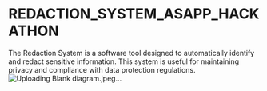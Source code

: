 # REDACTION_SYSTEM_ASAPP_HACKATHON
The Redaction System is a software tool designed to automatically identify and redact sensitive information. This system is useful for maintaining privacy and compliance with data protection regulations.
![Uploading Blank diagram.jpeg…]()
